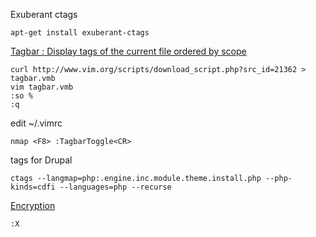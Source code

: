 Exuberant ctags
```
apt-get install exuberant-ctags
```

[Tagbar : Display tags of the current file ordered by scope](http://www.vim.org/scripts/script.php?script_id=3465)
```
curl http://www.vim.org/scripts/download_script.php?src_id=21362 > tagbar.vmb
vim tagbar.vmb 
:so % 
:q 
```

edit ~/.vimrc
```
nmap <F8> :TagbarToggle<CR> 
```

tags for Drupal
```
ctags --langmap=php:.engine.inc.module.theme.install.php --php-kinds=cdfi --languages=php --recurse
```

[Encryption](http://vim.wikia.com/wiki/Encryption)
```
:X
```
